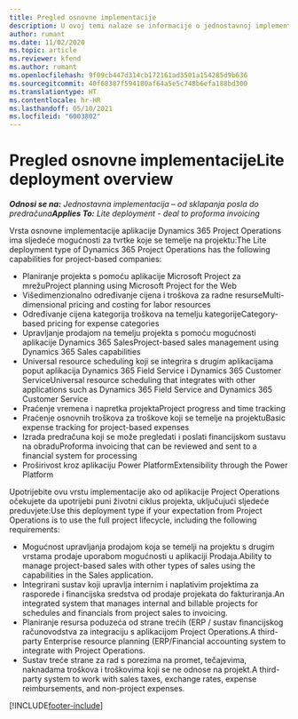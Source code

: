 ```yaml
---
title: Pregled osnovne implementacije
description: U ovoj temi nalaze se informacije o jednostavnoj implementaciji aplikacije Dynamics 365 Project Operations.
author: rumant
ms.date: 11/02/2020
ms.topic: article
ms.reviewer: kfend
ms.author: rumant
ms.openlocfilehash: 9f09cb447d314cb172161ad3501a154285d9b636
ms.sourcegitcommit: 40f68387f594180af64a5e5c748b6efa188bd300
ms.translationtype: HT
ms.contentlocale: hr-HR
ms.lasthandoff: 05/10/2021
ms.locfileid: "6003802"
---
```

# <a name="lite-deployment-overview"></a><span data-ttu-id="62ed1-103">Pregled osnovne implementacije</span><span class="sxs-lookup"><span data-stu-id="62ed1-103">Lite deployment overview</span></span>

<span data-ttu-id="62ed1-104">_**Odnosi se na:** Jednostavna implementacija – od sklapanja posla do predračuna_</span><span class="sxs-lookup"><span data-stu-id="62ed1-104">_**Applies To:** Lite deployment - deal to proforma invoicing_</span></span>

<span data-ttu-id="62ed1-105">Vrsta osnovne implementacije aplikacije Dynamics 365 Project Operations ima sljedeće mogućnosti za tvrtke koje se temelje na projektu:</span><span class="sxs-lookup"><span data-stu-id="62ed1-105">The Lite deployment type of Dynamics 365 Project Operations has the following capabilities for project-based companies:</span></span>

- <span data-ttu-id="62ed1-106">Planiranje projekta s pomoću aplikacije Microsoft Project za mrežu</span><span class="sxs-lookup"><span data-stu-id="62ed1-106">Project planning using Microsoft Project for the Web</span></span>
- <span data-ttu-id="62ed1-107">Višedimenzionalno određivanje cijena i troškova za radne resurse</span><span class="sxs-lookup"><span data-stu-id="62ed1-107">Multi-dimensional pricing and costing for labor resources</span></span>
- <span data-ttu-id="62ed1-108">Određivanje cijena kategorija troškova na temelju kategorije</span><span class="sxs-lookup"><span data-stu-id="62ed1-108">Category-based pricing for expense categories</span></span>
- <span data-ttu-id="62ed1-109">Upravljanje prodajom na temelju projekta s pomoću mogućnosti aplikacije Dynamics 365 Sales</span><span class="sxs-lookup"><span data-stu-id="62ed1-109">Project-based sales management using Dynamics 365 Sales capabilities</span></span>
- <span data-ttu-id="62ed1-110">Universal resource scheduling koji se integrira s drugim aplikacijama poput aplikacija Dynamics 365 Field Service i Dynamics 365 Customer Service</span><span class="sxs-lookup"><span data-stu-id="62ed1-110">Universal resource scheduling that integrates with other applications such as Dynamics 365 Field Service and Dynamics 365 Customer Service</span></span>
- <span data-ttu-id="62ed1-111">Praćenje vremena i napretka projekta</span><span class="sxs-lookup"><span data-stu-id="62ed1-111">Project progress and time tracking</span></span>
- <span data-ttu-id="62ed1-112">Praćenje osnovnih troškova za troškove koji se temelje na projektu</span><span class="sxs-lookup"><span data-stu-id="62ed1-112">Basic expense tracking for project-based expenses</span></span>
- <span data-ttu-id="62ed1-113">Izrada predračuna koji se može pregledati i poslati financijskom sustavu na obradu</span><span class="sxs-lookup"><span data-stu-id="62ed1-113">Proforma invoicing that can be reviewed and sent to a financial system for processing</span></span>
- <span data-ttu-id="62ed1-114">Proširivost kroz aplikaciju Power Platform</span><span class="sxs-lookup"><span data-stu-id="62ed1-114">Extensibility through the Power Platform</span></span>

<span data-ttu-id="62ed1-115">Upotrijebite ovu vrstu implementacije ako od aplikacije Project Operations očekujete da upotrijebi puni životni ciklus projekta, uključujući sljedeće preduvjete:</span><span class="sxs-lookup"><span data-stu-id="62ed1-115">Use this deployment type if your expectation from Project Operations is to use the full project lifecycle, including the following requirements:</span></span>

- <span data-ttu-id="62ed1-116">Mogućnost upravljanja prodajom koja se temelji na projektu s drugim vrstama prodaje uporabom mogućnosti u aplikaciji Prodaja.</span><span class="sxs-lookup"><span data-stu-id="62ed1-116">Ability to manage project-based sales with other types of sales using the capabilities in the Sales application.</span></span>
- <span data-ttu-id="62ed1-117">Integrirani sustav koji upravlja internim i naplativim projektima za rasporede i financijska sredstva od prodaje projekata do fakturiranja.</span><span class="sxs-lookup"><span data-stu-id="62ed1-117">An integrated system that manages internal and billable projects for schedules and financials from project sales to invoicing.</span></span>
- <span data-ttu-id="62ed1-118">Planiranje resursa poduzeća od strane trećih (ERP / sustav financijskog računovodstva za integraciju s aplikacijom Project Operations.</span><span class="sxs-lookup"><span data-stu-id="62ed1-118">A third-party Enterprise resource planning (ERP/Financial accounting system to integrate with Project Operations.</span></span>
- <span data-ttu-id="62ed1-119">Sustav treće strane za rad s porezima na promet, tečajevima, naknadama troškova i troškovima koji se ne odnose na projekt.</span><span class="sxs-lookup"><span data-stu-id="62ed1-119">A third-party system to work with sales taxes, exchange rates, expense reimbursements, and non-project expenses.</span></span>


[!INCLUDE[footer-include](../includes/footer-banner.md)]